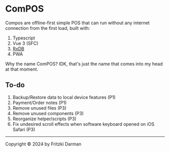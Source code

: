# ComPOS

Compos are offline-first simple POS that can run without any internet connection from the first load, built with:

1. Typescript
2. Vue 3 (SFC)
3. [RxDB](https://rxdb.info/)
4. PWA

Why the name ComPOS? IDK, that's just the name that comes into my head at that moment.

## To-do
1. Backup/Restore data to local device features (P1)
2. Payment/Order notes (P1)
3. Remove unused files (P3)
4. Remove unused components (P3)
5. Reorganize helper/scripts (P3)
6. Fix undesired scroll effects when software keyboard opened on iOS Safari (P3)

---
Copyright © 2024 by Fritzki Darman